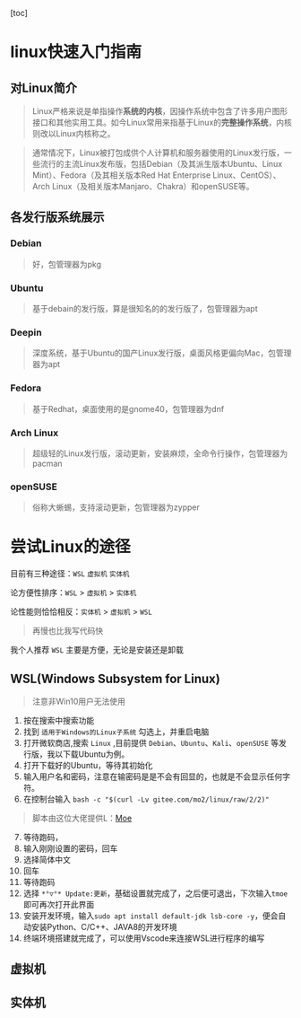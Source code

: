 [toc]

# linux快速入门指南

## 对Linux简介

> Linux严格来说是单指操作**系统的内核**，因操作系统中包含了许多用户图形接口和其他实用工具。如今Linux常用来指基于Linux的**完整操作系统**，内核则改以Linux内核称之。


> 通常情况下，Linux被打包成供个人计算机和服务器使用的Linux发行版，一些流行的主流Linux发布版，包括Debian（及其派生版本Ubuntu、Linux Mint）、Fedora（及其相关版本Red Hat Enterprise Linux、CentOS）、Arch Linux（及相关版本Manjaro、Chakra）和openSUSE等。

## 各发行版系统展示

### Debian

> 好，包管理器为pkg

### Ubuntu

> 基于debain的发行版，算是很知名的的发行版了，包管理器为apt



### Deepin

> 深度系统，基于Ubuntu的国产Linux发行版，桌面风格更偏向Mac，包管理器为apt



### Fedora

> 基于Redhat，桌面使用的是gnome40，包管理器为dnf



### Arch Linux

> 超级轻的Linux发行版，滚动更新，安装麻烦，全命令行操作，包管理器为pacman



### openSUSE

> 俗称大蜥蜴，支持滚动更新，包管理器为zypper



# 尝试Linux的途径

目前有三种途径：`WSL` `虚拟机` `实体机` 

论方便性排序：`WSL` > `虚拟机` > `实体机`

论性能则恰恰相反：`实体机` > `虚拟机` > `WSL`

> 再慢也比我写代码快

我个人推荐 `WSL` 主要是方便，无论是安装还是卸载

## WSL(Windows Subsystem for Linux)

> 注意非Win10用户无法使用

1. 按在搜索中搜索功能
2. 找到 `适用于Windows的Linux子系统` 勾选上，并重启电脑
3. 打开微软商店,搜索 `Linux` ,目前提供 `Debian`、`Ubuntu`、`Kali`、`openSUSE` 等发行版，我以下载Ubuntu为例。
4. 打开下载好的Ubuntu，等待其初始化
5. 输入用户名和密码，注意在输密码是是不会有回显的，也就是不会显示任何字符。
6. 在控制台输入 `bash -c "$(curl -Lv gitee.com/mo2/linux/raw/2/2)"`
> 脚本由这位大佬提供L：[Moe](https://gitee.com/mo2)
7. 等待跑码，
8. 输入刚刚设置的密码，回车
9. 选择简体中文
10. 回车
11. 等待跑码
12. 选择 `*°▽°* Update:更新`，基础设置就完成了，之后便可退出，下次输入`tmoe`即可再次打开此界面
13. 安装开发环境，输入`sudo apt install default-jdk lsb-core -y`，便会自动安装Python、C/C++、JAVA8的开发环境
14. 终端环境搭建就完成了，可以使用Vscode来连接WSL进行程序的编写

## 虚拟机

## 实体机



